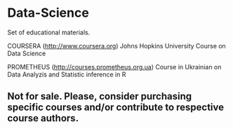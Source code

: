 # Data-Science
Set of educational materials. 

COURSERA (http://www.coursera.org)
Johns Hopkins University Course on Data Science

PROMETHEUS (http://courses.prometheus.org.ua)
Course in Ukrainian on Data Analyzis and Statistic inference in R

## Not for sale. Please, consider purchasing specific courses and/or contribute to respective course authors.
